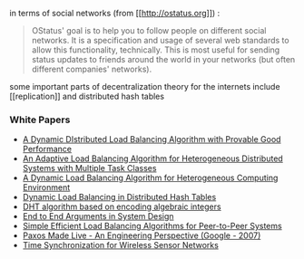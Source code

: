 in terms of social networks (from [[http://ostatus.org]]) :

>  OStatus' goal is to help you to follow people on different social networks. It is a specification and usage of several web standards to allow this functionality, technically. This is most useful for sending status updates to friends around the world in your networks (but often different companies' networks).

some important parts of decentralization theory for the internets include [[replication]] and distributed hash tables

### White Papers
* [A Dynamic DIstributed Load Balancing Algorithm with Provable Good Performance](http://dl.dropbox.com/u/125783/10.1.1.47.5511-1.pdf)
* [An Adaptive Load Balancing Algorithm for Heterogeneous Distributed Systems with Multiple Task Classes](http://dl.dropbox.com/u/125783/10.1.1.56.875.pdf)
* [A Dynamic Load Balancing Algorithm for Heterogeneous Computing Environment](http://dl.dropbox.com/u/125783/73240338.pdf)
* [Dynamic Load Balancing in Distributed Hash Tables](http://dl.dropbox.com/u/125783/CameraReady_174.pdf)
* [DHT algorithm based on encoding algebraic integers](http://dl.dropbox.com/u/125783/el99.pdf)
* [End to End Arguments in System Design](http://dl.dropbox.com/u/125783/great-read.pdf)
* [Simple Efficient Load Balancing Algorithms for Peer-to-Peer Systems](http://dl.dropbox.com/u/125783/karger-load-balance.pdf)
* [Paxos Made Live - An Engineering Perspective (Google - 2007)](http://dl.dropbox.com/u/125783/paxos_made_live.pdf)
* [Time Synchronization for Wireless Sensor Networks](http://dl.dropbox.com/u/125783/timesync.pdf)
